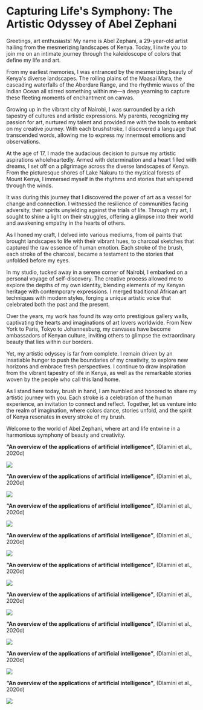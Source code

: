 
# Capturing Life's Symphony: The Artistic Odyssey of Abel Zephani

Greetings, art enthusiasts! My name is Abel Zephani, a 29-year-old artist hailing from the mesmerizing landscapes of Kenya. Today, I invite you to join me on an intimate journey through the kaleidoscope of colors that define my life and art.

From my earliest memories, I was entranced by the mesmerizing beauty of Kenya's diverse landscapes. The rolling plains of the Maasai Mara, the cascading waterfalls of the Aberdare Range, and the rhythmic waves of the Indian Ocean all stirred something within me—a deep yearning to capture these fleeting moments of enchantment on canvas.

Growing up in the vibrant city of Nairobi, I was surrounded by a rich tapestry of cultures and artistic expressions. My parents, recognizing my passion for art, nurtured my talent and provided me with the tools to embark on my creative journey. With each brushstroke, I discovered a language that transcended words, allowing me to express my innermost emotions and observations.

At the age of 17, I made the audacious decision to pursue my artistic aspirations wholeheartedly. Armed with determination and a heart filled with dreams, I set off on a pilgrimage across the diverse landscapes of Kenya. From the picturesque shores of Lake Nakuru to the mystical forests of Mount Kenya, I immersed myself in the rhythms and stories that whispered through the winds.

It was during this journey that I discovered the power of art as a vessel for change and connection. I witnessed the resilience of communities facing adversity, their spirits unyielding against the trials of life. Through my art, I sought to shine a light on their struggles, offering a glimpse into their world and awakening empathy in the hearts of others.

As I honed my craft, I delved into various mediums, from oil paints that brought landscapes to life with their vibrant hues, to charcoal sketches that captured the raw essence of human emotion. Each stroke of the brush, each stroke of the charcoal, became a testament to the stories that unfolded before my eyes.

In my studio, tucked away in a serene corner of Nairobi, I embarked on a personal voyage of self-discovery. The creative process allowed me to explore the depths of my own identity, blending elements of my Kenyan heritage with contemporary expressions. I merged traditional African art techniques with modern styles, forging a unique artistic voice that celebrated both the past and the present.

Over the years, my work has found its way onto prestigious gallery walls, captivating the hearts and imaginations of art lovers worldwide. From New York to Paris, Tokyo to Johannesburg, my canvases have become ambassadors of Kenyan culture, inviting others to glimpse the extraordinary beauty that lies within our borders.

Yet, my artistic odyssey is far from complete. I remain driven by an insatiable hunger to push the boundaries of my creativity, to explore new horizons and embrace fresh perspectives. I continue to draw inspiration from the vibrant tapestry of life in Kenya, as well as the remarkable stories woven by the people who call this land home.

As I stand here today, brush in hand, I am humbled and honored to share my artistic journey with you. Each stroke is a celebration of the human experience, an invitation to connect and reflect. Together, let us venture into the realm of imagination, where colors dance, stories unfold, and the spirit of Kenya resonates in every stroke of my brush.

Welcome to the world of Abel Zephani, where art and life entwine in a harmonious symphony of beauty and creativity.


 **“An overview of the applications of artificial intelligence”**, (Dlamini et al., 2020d)


![](/assets/1_img.jpg)


 **“An overview of the applications of artificial intelligence”**, (Dlamini et al., 2020d)


![](/assets/1_img.jpg)



 **“An overview of the applications of artificial intelligence”**, (Dlamini et al., 2020d)


![](/assets/1_img.jpg)



 **“An overview of the applications of artificial intelligence”**, (Dlamini et al., 2020d)


![](/assets/1_img.jpg)



 **“An overview of the applications of artificial intelligence”**, (Dlamini et al., 2020d)


![](/assets/1_img.jpg)





 **“An overview of the applications of artificial intelligence”**, (Dlamini et al., 2020d)


![](/assets/1_img.jpg)





 **“An overview of the applications of artificial intelligence”**, (Dlamini et al., 2020d)


![](/assets/1_img.jpg)




 **“An overview of the applications of artificial intelligence”**, (Dlamini et al., 2020d)


![](/assets/1_img.jpg)







 **“An overview of the applications of artificial intelligence”**, (Dlamini et al., 2020d)


![](/assets/1_img.jpg)
   
